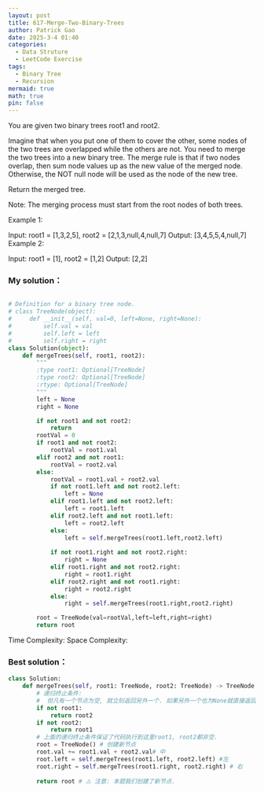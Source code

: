 ```yaml
---
layout: post
title: 617-Merge-Two-Binary-Trees
author: Patrick Gao
date: 2025-3-4 01:40
categories:
  - Data Struture
  - LeetCode Exercise
tags:
  - Binary Tree
  - Recursion
mermaid: true
math: true
pin: false
---
```


You are given two binary trees root1 and root2.

Imagine that when you put one of them to cover the other, some nodes of the two trees are overlapped while the others are not. You need to merge the two trees into a new binary tree. The merge rule is that if two nodes overlap, then sum node values up as the new value of the merged node. Otherwise, the NOT null node will be used as the node of the new tree.

Return the merged tree.

Note: The merging process must start from the root nodes of both trees.

 

Example 1:


Input: root1 = [1,3,2,5], root2 = [2,1,3,null,4,null,7]
Output: [3,4,5,5,4,null,7]
Example 2:

Input: root1 = [1], root2 = [1,2]
Output: [2,2]





### My solution：
```python

# Definition for a binary tree node.
# class TreeNode(object):
#     def __init__(self, val=0, left=None, right=None):
#         self.val = val
#         self.left = left
#         self.right = right
class Solution(object):
    def mergeTrees(self, root1, root2):
        """
        :type root1: Optional[TreeNode]
        :type root2: Optional[TreeNode]
        :rtype: Optional[TreeNode]
        """
        left = None
        right = None

        if not root1 and not root2:
            return
        rootVal = 0
        if root1 and not root2:
            rootVal = root1.val
        elif root2 and not root1:
            rootVal = root2.val
        else:
            rootVal = root1.val + root2.val
            if not root1.left and not root2.left:
                left = None
            elif root1.left and not root2.left:
                left = root1.left
            elif root2.left and not root1.left:
                left = root2.left
            else:
                left = self.mergeTrees(root1.left,root2.left)
            
            if not root1.right and not root2.right:
                right = None
            elif root1.right and not root2.right:
                right = root1.right
            elif root2.right and not root1.right:
                right = root2.right
            else:
                right = self.mergeTrees(root1.right,root2.right)

        root = TreeNode(val=rootVal,left=left,right=right)
        return root
```
        

Time Complexity: 
Space Complexity: 

### Best solution：
```python
class Solution:
    def mergeTrees(self, root1: TreeNode, root2: TreeNode) -> TreeNode:
        # 递归终止条件: 
        #  但凡有一个节点为空, 就立刻返回另外一个. 如果另外一个也为None就直接返回None. 
        if not root1: 
            return root2
        if not root2: 
            return root1
        # 上面的递归终止条件保证了代码执行到这里root1, root2都非空. 
        root = TreeNode() # 创建新节点
        root.val += root1.val + root2.val# 中
        root.left = self.mergeTrees(root1.left, root2.left) #左
        root.right = self.mergeTrees(root1.right, root2.right) # 右
        
        return root # ⚠️ 注意: 本题我们创建了新节点. 
```